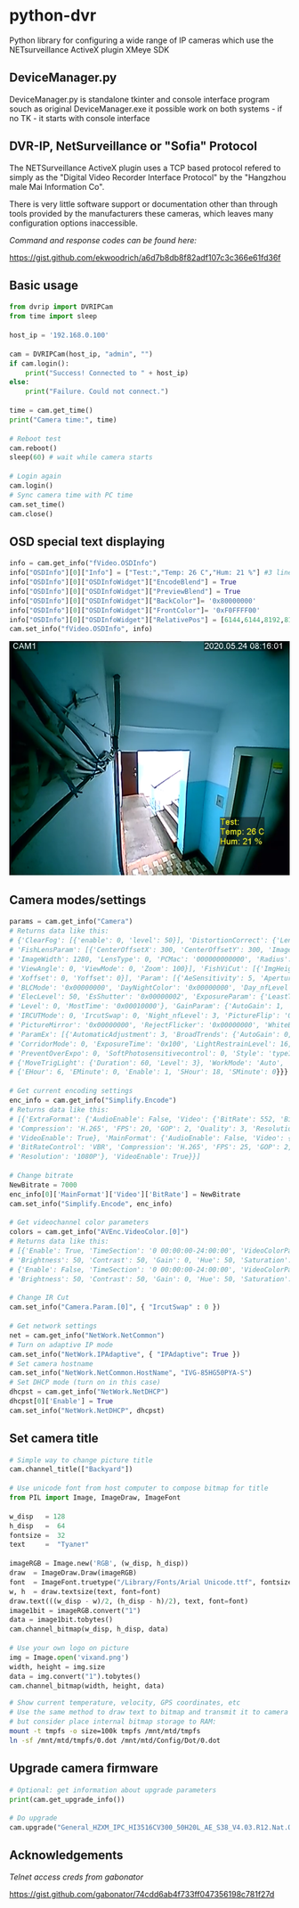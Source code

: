 # python-dvr
Python library for configuring a wide range of IP cameras which use the NETsurveillance ActiveX plugin
XMeye SDK

## DeviceManager.py
DeviceManager.py is standalone tkinter and console interface program souch as original DeviceManager.exe
it possible work on both systems - if no TK - it starts with console interface

## DVR-IP, NetSurveillance  or "Sofia" Protocol
The NETSurveillance ActiveX plugin uses a TCP based protocol refered to simply as the "Digital Video Recorder Interface Protocol" by the "Hangzhou male Mai Information Co".

There is very little software support or documentation other than through tools provided by the manufacturers these cameras, which leaves many configuration options inaccessible.

*Command and response codes can be found here:*

https://gist.github.com/ekwoodrich/a6d7b8db8f82adf107c3c366e61fd36f

## Basic usage

```python
from dvrip import DVRIPCam
from time import sleep

host_ip = '192.168.0.100'

cam = DVRIPCam(host_ip, "admin", "")
if cam.login():
	print("Success! Connected to " + host_ip)
else:
	print("Failure. Could not connect.")

time = cam.get_time()
print("Camera time:", time)

# Reboot test
cam.reboot()
sleep(60) # wait while camera starts

# Login again
cam.login()
# Sync camera time with PC time
cam.set_time()
cam.close()
```
## OSD special text displaying
```python
info = cam.get_info("fVideo.OSDInfo")
info["OSDInfo"][0]["Info"] = ["Test:","Temp: 26 C","Hum: 21 %"] #3 lines text
info["OSDInfo"][0]["OSDInfoWidget"]["EncodeBlend"] = True
info["OSDInfo"][0]["OSDInfoWidget"]["PreviewBlend"] = True
info["OSDInfo"][0]["OSDInfoWidget"]["BackColor"]= '0x80000000'
info["OSDInfo"][0]["OSDInfoWidget"]["FrontColor"]= '0xF0FFFF00'
info["OSDInfo"][0]["OSDInfoWidget"]["RelativePos"] = [6144,6144,8192,8192] #OSD block position
cam.set_info("fVideo.OSDInfo", info)
```
![screenshot](2020-05-24_08-16-03.png)

## Camera modes/settings

```python
params = cam.get_info("Camera")
# Returns data like this:
# {'ClearFog': [{'enable': 0, 'level': 50}], 'DistortionCorrect': {'Lenstype': 0, 'Version': 0},
# 'FishLensParam': [{'CenterOffsetX': 300, 'CenterOffsetY': 300, 'ImageHeight': 720,
# 'ImageWidth': 1280, 'LensType': 0, 'PCMac': '000000000000', 'Radius': 300, 'Version': 1,
# 'ViewAngle': 0, 'ViewMode': 0, 'Zoom': 100}], 'FishViCut': [{'ImgHeight': 0, 'ImgWidth': 0,
# 'Xoffset': 0, 'Yoffset': 0}], 'Param': [{'AeSensitivity': 5, 'ApertureMode': '0x00000000',
# 'BLCMode': '0x00000000', 'DayNightColor': '0x00000000', 'Day_nfLevel': 3, 'DncThr': 30,
# 'ElecLevel': 50, 'EsShutter': '0x00000002', 'ExposureParam': {'LeastTime': '0x00000100',
# 'Level': 0, 'MostTime': '0x00010000'}, 'GainParam': {'AutoGain': 1, 'Gain': 50},
# 'IRCUTMode': 0, 'IrcutSwap': 0, 'Night_nfLevel': 3, 'PictureFlip': '0x00000000',
# 'PictureMirror': '0x00000000', 'RejectFlicker': '0x00000000', 'WhiteBalance': '0x00000000'}],
# 'ParamEx': [{'AutomaticAdjustment': 3, 'BroadTrends': {'AutoGain': 0, 'Gain': 50},
# 'CorridorMode': 0, 'ExposureTime': '0x100', 'LightRestrainLevel': 16, 'LowLuxMode': 0,
# 'PreventOverExpo': 0, 'SoftPhotosensitivecontrol': 0, 'Style': 'type1'}], 'WhiteLight':
# {'MoveTrigLight': {'Duration': 60, 'Level': 3}, 'WorkMode': 'Auto', 'WorkPeriod':
# {'EHour': 6, 'EMinute': 0, 'Enable': 1, 'SHour': 18, 'SMinute': 0}}}

# Get current encoding settings
enc_info = cam.get_info("Simplify.Encode")
# Returns data like this:
# [{'ExtraFormat': {'AudioEnable': False, 'Video': {'BitRate': 552, 'BitRateControl': 'VBR',
# 'Compression': 'H.265', 'FPS': 20, 'GOP': 2, 'Quality': 3, 'Resolution': 'D1'},
# 'VideoEnable': True}, 'MainFormat': {'AudioEnable': False, 'Video': {'BitRate': 2662,
# 'BitRateControl': 'VBR', 'Compression': 'H.265', 'FPS': 25, 'GOP': 2, 'Quality': 4,
# 'Resolution': '1080P'}, 'VideoEnable': True}}]

# Change bitrate
NewBitrate = 7000
enc_info[0]['MainFormat']['Video']['BitRate'] = NewBitrate
cam.set_info("Simplify.Encode", enc_info)

# Get videochannel color parameters
colors = cam.get_info("AVEnc.VideoColor.[0]")
# Returns data like this:
# [{'Enable': True, 'TimeSection': '0 00:00:00-24:00:00', 'VideoColorParam': {'Acutance': 3848,
# 'Brightness': 50, 'Contrast': 50, 'Gain': 0, 'Hue': 50, 'Saturation': 50, 'Whitebalance': 128}},
# {'Enable': False, 'TimeSection': '0 00:00:00-24:00:00', 'VideoColorParam': {'Acutance': 3848,
# 'Brightness': 50, 'Contrast': 50, 'Gain': 0, 'Hue': 50, 'Saturation': 50, 'Whitebalance': 128}}]

# Change IR Cut
cam.set_info("Camera.Param.[0]", { "IrcutSwap" : 0 })

# Get network settings
net = cam.get_info("NetWork.NetCommon")
# Turn on adaptive IP mode
cam.set_info("NetWork.IPAdaptive", { "IPAdaptive": True })
# Set camera hostname
cam.set_info("NetWork.NetCommon.HostName", "IVG-85HG50PYA-S")
# Set DHCP mode (turn on in this case)
dhcpst = cam.get_info("NetWork.NetDHCP")
dhcpst[0]['Enable'] = True
cam.set_info("NetWork.NetDHCP", dhcpst)
```

## Set camera title

```python
# Simple way to change picture title
cam.channel_title(["Backyard"])

# Use unicode font from host computer to compose bitmap for title
from PIL import Image, ImageDraw, ImageFont

w_disp   = 128
h_disp   =  64
fontsize =  32
text     =  "Туалет"

imageRGB = Image.new('RGB', (w_disp, h_disp))
draw  = ImageDraw.Draw(imageRGB)
font  = ImageFont.truetype("/Library/Fonts/Arial Unicode.ttf", fontsize)
w, h  = draw.textsize(text, font=font)
draw.text(((w_disp - w)/2, (h_disp - h)/2), text, font=font)
image1bit = imageRGB.convert("1")
data = image1bit.tobytes()
cam.channel_bitmap(w_disp, h_disp, data)

# Use your own logo on picture
img = Image.open('vixand.png')
width, height = img.size
data = img.convert("1").tobytes()
cam.channel_bitmap(width, height, data)
```

```sh
# Show current temperature, velocity, GPS coordinates, etc
# Use the same method to draw text to bitmap and transmit it to camera
# but consider place internal bitmap storage to RAM:
mount -t tmpfs -o size=100k tmpfs /mnt/mtd/tmpfs
ln -sf /mnt/mtd/tmpfs/0.dot /mnt/mtd/Config/Dot/0.dot
```

## Upgrade camera firmware

```python
# Optional: get information about upgrade parameters
print(cam.get_upgrade_info())

# Do upgrade
cam.upgrade("General_HZXM_IPC_HI3516CV300_50H20L_AE_S38_V4.03.R12.Nat.OnvifS.HIK.20181126_ALL.bin")
```

## Acknowledgements

*Telnet access creds from gabonator*

https://gist.github.com/gabonator/74cdd6ab4f733ff047356198c781f27d
